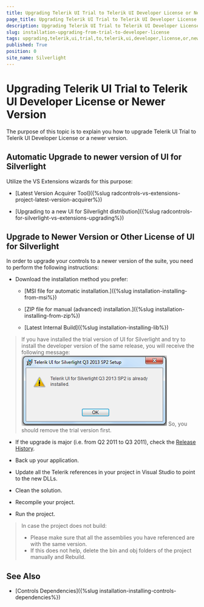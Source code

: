 ```yaml
---
title: Upgrading Telerik UI Trial to Telerik UI Developer License or Newer Version
page_title: Upgrading Telerik UI Trial to Telerik UI Developer License or Newer Version
description: Upgrading Telerik UI Trial to Telerik UI Developer License or Newer Version.
slug: installation-upgrading-from-trial-to-developer-license
tags: upgrading,telerik,ui,trial,to,telerik,ui,developer,license,or,newer,version
published: True
position: 0
site_name: Silverlight
---
```


# Upgrading Telerik UI Trial to Telerik UI Developer License or Newer Version

The purpose of this topic is to explain you how to upgrade Telerik UI Trial to Telerik UI Developer License or a newer version.

## Automatic Upgrade to newer version of UI for Silverlight

Utilize the VS Extensions wizards for this purpose:

* [Latest Version Acquirer Tool]({%slug radcontrols-vs-extensions-project-latest-version-acquirer%})

* [Upgrading to a new UI for Silverlight distribution]({%slug radcontrols-for-silverlight-vs-extensions-upgrading%})

## Upgrade to Newer Version or Other License of UI for Silverlight

In order to upgrade your controls to a newer version of the suite, you need to perform the following instructions:

* Download the installation method you prefer:
						
	* [MSI file for automatic installation.]({%slug installation-installing-from-msi%})

	* [ZIP file for manual (advanced) installation.]({%slug installation-installing-from-zip%})

	* [Latest Internal Build]({%slug installation-installing-lib%})

>If you have installed the trial version of UI for Silverlight and try to install the developer version of the same release, you will receive the following message:
>![Common Installing Already Installed](images/Common_Installing_AlreadyInstalled.png)
>So, you should remove the trial version first.

* If the upgrade is major (i.e. from Q2 2011 to Q3 2011), check the [Release History](http://www.telerik.com/products/silverlight/whats-new.aspx).
					
* Back up your application.

* Update all the Telerik references in your project in Visual Studio to point to the new DLLs.

* Clean the solution.

* Recompile your project.

* Run the project.

>In case the project does not build:          
>* Please make sure that all the assemblies you have referenced are with the same version.
>* If this does not help, delete the bin and obj folders of the project manually and Rebuild.
            
## See Also

 * [Controls Dependencies]({%slug installation-installing-controls-dependencies%})
